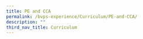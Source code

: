 ```yaml
---
title: PE and CCA
permalink: /bvps-experience/Curriculum/PE-and-CCA/
description: ""
third_nav_title: Curriculum
---
```


